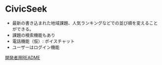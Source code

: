 # CivicSeek

- 最新の書き込まれた地域課題、人気ランキングなどでの並び順を変えることができる。
- 課題の検索機能もあり
- 電話機能（仮）: ボイスチャット
- ユーザーはログイン機能

[開発者用README](./README_dev.md)
